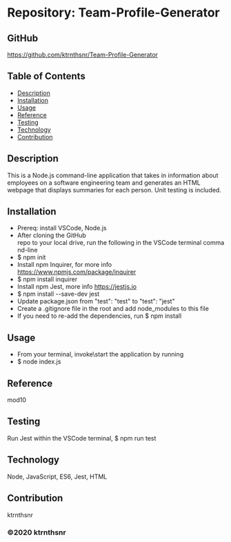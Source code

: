 # Repository: Team-Profile-Generator

## GitHub 
https://github.com/ktrnthsnr/Team-Profile-Generator

## Table of Contents
* [Description](#description)
* [Installation](#installation)
* [Usage](#usage)
* [Reference](#reference)
* [Testing](#testing)
* [Technology](#technology)
* [Contribution](#contribution)

## Description
This is a Node.js command-line application that takes in information about employees on a software engineering team and generates an HTML webpage that displays summaries for each person. Unit testing is included.

## Installation
- Prereq: install VSCode, Node.js
- After cloning the GitHub repo to your local drive, run the following in the VSCode terminal command-line
- $ npm init
- Install npm Inquirer, for more info https://www.npmjs.com/package/inquirer
- $ npm install inquirer
- Install npm Jest, more info https://jestjs.io
- $ npm install --save-dev jest
- Update package.json from "test": "test" to "test": "jest" 
- Create a .gitignore file in the root and add node_modules to this file
- If you need to re-add the dependencies, run $ npm install

## Usage
* From your terminal, invoke\start the application by running 
* $ node index.js

## Reference
mod10

## Testing
Run Jest within the VSCode terminal, $ npm run test

## Technology
Node, JavaScript, ES6, Jest, HTML

## Contribution
ktrnthsnr

### ©️2020 ktrnthsnr

